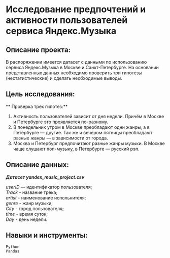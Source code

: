 # Исследование предпочтений и активности пользователей сервиса Яндекс.Музыка

## Описание проекта:
В распоряжении имеется датасет с данными по использованию сервиса Яндекс.Музыка в Москве и Санкт-Петербурге. На основании представленных данных необходимо проверить три гипотезы (нестатистические) и сделать необходимые выводы.

## Цель исследования:
** Проверка трех гипотез:**
1. Активность пользователей зависит от дня недели. Причём в Москве и Петербурге это проявляется по-разному.
2. В понедельник утром в Москве преобладают одни жанры, а в Петербурге — другие. Так же и вечером пятницы преобладают разные жанры — в зависимости от города. 
3. Москва и Петербург предпочитают разные жанры музыки. В Москве чаще слушают поп-музыку, в Петербурге — русский рэп.

##  Описание данных:

***Датасет yandex_music_project.csv***

*userID* — идентификатор пользователя;  
*Track* - название трека;  
*artist* - наименование испольнителя;  
*genre* - жанр музыки;  
*City* - город пользователя;  
*time* - время суток;  
*Day* - день недели.

## Навыки и инструменты:

`Python`  
`Pandas`  
